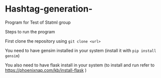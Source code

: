 # Hashtag-generation-
Program for Test of Statml group

Steps to run the program

First clone the repository using ```git clone <url>```

You need to have gensim installed in your system (install it with ```pip install gensim```)

You also need to have flask install in your system (to install and run refer to https://phoenixnap.com/kb/install-flask )




